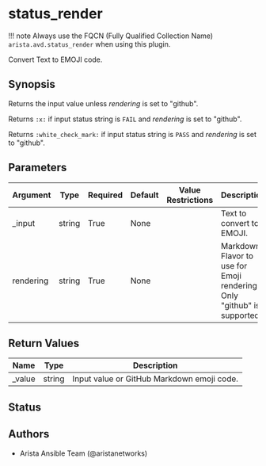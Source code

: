 <!--
  ~ Copyright (c) 2023 Arista Networks, Inc.
  ~ Use of this source code is governed by the Apache License 2.0
  ~ that can be found in the LICENSE file.
  -->

# status_render

!!! note
    Always use the FQCN (Fully Qualified Collection Name) `arista.avd.status_render` when using this plugin.

Convert Text to EMOJI code.

## Synopsis

Returns the input value unless <em>rendering</em> is set to \"github\".

Returns <code>\:x\:</code> if input status string is <code>FAIL</code> and <em>rendering</em> is set to \"github\".

Returns <code>\:white\_check\_mark\:</code> if input status string is <code>PASS</code> and <em>rendering</em> is set to \"github\".

## Parameters

| Argument | Type | Required | Default | Value Restrictions | Description |
| -------- | ---- | -------- | ------- | ------------------ | ----------- |
| _input | string | True | None |  | Text to convert to EMOJI. |
| rendering | string | True | None |  | Markdown Flavor to use for Emoji rendering. Only \"github\" is supported. |

## Return Values

| Name | Type | Description |
| ---- | ---- | ----------- |
| _value | string | Input value or GitHub Markdown emoji code. |

## Status

## Authors

- Arista Ansible Team (@aristanetworks)
